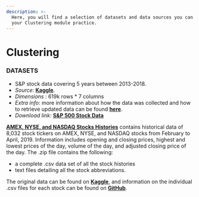 ```yaml
---
description: >-
  Here, you will find a selection of datasets and data sources you can use for
  your Clustering module practice.
---
```


# Clustering

### DATASETS

-  S&P stock data covering 5 years between 2013-2018.
  - _Source_: [**Kaggle**](https://www.kaggle.com/camnugent/sandp500).
  - _Dimensions_ : 619k rows * 7 columns
  - _Extra info_: more information about how the data was collected and how to retrieve updated data can be found [**here**](https://github.com/CNuge/kaggle-code/tree/master/stock_data).
  - _Download link_: [**S&P 500 Stock Data**](https://github.com/MaurissaCM/Decoded-DA-Datastore/raw/master/data/sandp500_stocks.zip)

[**AMEX, NYSE, and NASDAQ Stocks Histories**](https://github.com/MaurissaCM/Decoded-DA-Datastore/raw/master/data/stock-histories.zip) contains historical data of 8,032 stock tickers on AMEX, NYSE, and NASDAQ stocks from February to April, 2019. Information includes opening and closing prices, highest and lowest prices of the day, volume of the day, and adjusted closing price of the day. The .zip file contains the following: 

* a complete .csv data set of all the stock histories 
* text files detailing all the stock abbreviations. 

The original data can be found on [**Kaggle**](https://www.kaggle.com/qks1lver/amex-nyse-nasdaq-stock-histories), and information on the individual .csv files for each stock can be found on [**GitHub**](https://github.com/qks1lver/redtide).

